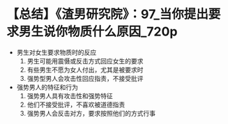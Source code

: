 # 【总结】《渣男研究院》：97_当你提出要求男生说你物质什么原因_720p

-   男生对女生要求物质时的反应
    1.  男生可能用震慑或反击方式回应女生的要求
    2.  有些男生不愿为女人付出，尤其是被要求时
    3.  强势型男人会攻击性回应指责，不接受批评
-   强势男人的特征和行为
    1.  强势男人具有攻击性和强势特征
    2.  他们不接受批评，不喜欢被道德指责
    3.  强势男人会反击对方，要求按照他们的方式行事